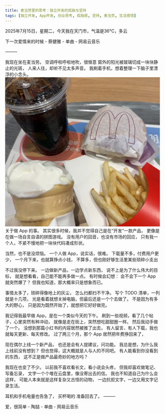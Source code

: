```yaml
---
title: 麦当劳里的思考：独立开发的孤独与坚持
tags: [独立开发, App开发, 创业思考, 孤独感, 坚持, 麦当劳, 生活感悟]
---
```


2025年7月15日，星期二，今天我在天门市，气温是36°C，多云

下一次爱情来的时候 - 蔡健雅 - 单曲 - 网易云音乐

⸻

我现在坐在麦当劳。
空调呼啦呼啦地吹，很惬意
窗外的阳光被玻璃切成一块块静止的光斑，
人来人往，却听不见太多声音。
我刷着手机，想着整理一下脑子里漂浮的小念头。
![](images/Snipaste_2025-09-13_14-52-08.jpg)
关于做 App 的事。
其实很多时候，我并不觉得自己是在“开发”一款产品，
更像是在做一场自言自语的拼图游戏。
没有用户的回音，也没有市场的回应，
只有我一个人，不紧不慢地把一块块代码凑成形状。

当然，也不是没烦恼。
一个人做 App，说实话，很难。
下载量不多，付费用户更少，
一个月下来，也就算挣点小钱，
不算多，但也刚好够生活里某些琐碎小支出

不过我没停下来。
一边做新产品，一边学点新东西，
说不上是为了什么伟大的目标，
就是想看看，自己能不能再多做一点。
有时候会幻想：
会不会下一个 App 就突然爆了？
但我也知道，那大概率只是想象而已。

事情太多了，琐碎得像地上的灰尘，
怎么扫都扫不干净。
写个 TODO 清单，一列就是十几项，
光是看着就想关掉电脑，但最后还是一个个去做了。
不是因为有多大的野心，
只是因为既然开始了，就想把它好好做完。

我记得我最早做 App，是在一个类似今天的下午。
刷到一些视频，看了几个帖子，心里突然有种冲动，
就像是走在街上，突然想吃甜甜圈一样。
然后我动手做了一个。
没想到那篇小红书的内容居然被推了出去，
有人留言、有人下载，我也就每天更新、每天修改。
过了两三个月，那个 App 居然把年费挣回来了，

现在偶尔上线一个新产品，
也还是会有人提建议，问功能。
我总是想，为什么我上线前没有想到？
但也觉得，这大概就是人与人的不同吧。
有人能看到你没看到的东西，
这不正是做产品最奇妙的地方吗？

我现在也变了不少。
以前我不喜欢看长文，看小说会头疼，
但我却喜欢做笔记、写备忘录，
文字一个个堆在云盘里，像没寄出去的信。
我也不知道自己为什么会这样，
可能人本来就是这样复杂又古怪的动物，
一边抗拒文字，一边又用文字记录生活。

耳机和手机电量也告急了，
买杯喝的
准备回去了。
⸻

爱，很简单 - 陶喆 - 单曲 - 网易云音乐
